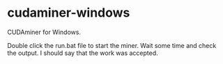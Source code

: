 cudaminer-windows
=================

CUDAminer for Windows.

Double click the run.bat file to start the miner. Wait some time and check the output. I should say that the work was accepted.
